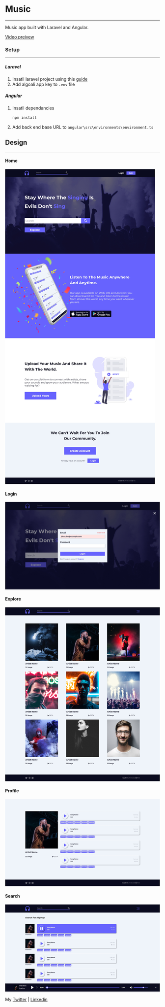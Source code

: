 # **Music**
----------------------
Music app built with Laravel and Angular.

[Video preivew](https://vimeo.com/415697050)

### **Setup**
-------------
##### Laravel
1. Insatll laravel project using this [guide](https://devmarketer.io/learn/setup-laravel-project-cloned-github-com/)
2. Add algoali app key to `.env` file



##### Angular
1. Insatll dependancies
    ```bash
    npm install
    ```
2. Add back end base URL to `angular\src\environments\environment.ts`

## **Design**
-----------------------

#### **Home**
![Home Page](design/home.jpg)

#### **Login**
![Home Page](design/login.jpg)

#### **Explore**
![Home Page](design/explore.jpg)

#### **Profile**
![Home Page](design/profile.jpg)

#### **Search**
![Home Page](design/search.jpg)


My
[Twitter](https://twitter.com/MrMohamed98) | 
[Linkedin](https://www.linkedin.com/in/mohamed-abdallah-b731b61a2/)
